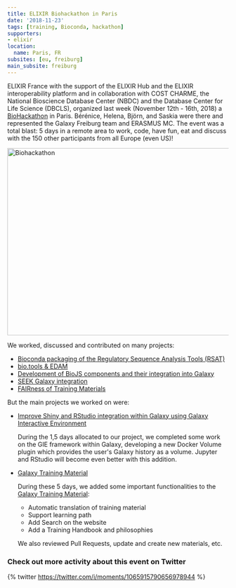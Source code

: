 ```yaml
---
title: ELIXIR Biohackathon in Paris
date: '2018-11-23'
tags: [training, Bioconda, hackathon]
supporters:
- elixir
location:
  name: Paris, FR
subsites: [eu, freiburg]
main_subsite: freiburg
---
```


ELIXIR France with the support of the ELIXIR Hub and the ELIXIR interoperability platform and in collaboration with COST CHARME, the National Bioscience Database Center (NBDC) and the Database Center for Life Science (DBCLS), organized last week (November 12th - 16th, 2018) a [BioHackathon](https://bh2018paris.info/index.html) in Paris. Bérénice, Helena, Björn, and Saskia were there and represented the Galaxy Freiburg team and ERASMUS MC. The event was a total blast: 5 days in a remote area to work, code, have fun, eat and discuss with the 150 other participants from all Europe (even US)!

<div class="multiple-img">
<a data-flickr-embed="true" data-header="true" data-footer="true"  href="https://www.flickr.com/gp/134305289@N03/r1705T" title="Biohackathon"><img src="https://farm2.staticflickr.com/1939/44960833595_a064a27d9b_z.jpg" width="640" height="427" alt="Biohackathon"></a><script async src="//embedr.flickr.com/assets/client-code.js" charset="utf-8"></script>
</div>

We worked, discussed and contributed on many projects: 
- [Bioconda packaging of the Regulatory Sequence Analysis Tools (RSAT)](https://github.com/elixir-europe/BioHackathon/tree/master/tools/Bioconda%20packaging%20of%20the%20%20Regulatory%20Sequence%20Analysis%20Tools%20RSAT)
- [bio.tools & EDAM](https://github.com/elixir-europe/BioHackathon/tree/master/tools/bio.tools%20%26%20EDAM%20drop-in%20hackathon%20%26%20discussions)
- [Development of BioJS components and their integration into Galaxy](https://github.com/elixir-europe/BioHackathon/tree/master/tools/Development%20of%20BioJS%20components)
- [SEEK Galaxy integration](https://github.com/elixir-europe/BioHackathon/tree/master/interoperability/Transfer%20of%20Research%20Assets%20between%20FAIRDOM%20SEEKs)
- [FAIRness of Training Materials](https://github.com/elixir-europe/BioHackathon/tree/master/training/Assessing%20the%20FAIRness%20of%20Training%20Materials)

But the main projects we worked on were:
- [Improve Shiny and RStudio integration within Galaxy using Galaxy Interactive Environment](https://github.com/elixir-europe/BioHackathon/tree/master/tools/Improve%20Shiny%20and%20RStudio%20integration%20within%20Galaxy%20using%20Galaxy%20Interactive%20Environment)

    During the 1,5 days allocated to our project, we completed some work on the GIE framework within Galaxy, developing a new Docker Volume plugin which provides the user's Galaxy history as a volume. Jupyter and RStudio will become even better with this addition.
   
- [Galaxy Training Material](https://github.com/elixir-europe/BioHackathon/tree/master/training/Galaxy%20training%20material%20improvement%20and%20extension)

    During these 5 days, we added some important functionalities to the [Galaxy Training Material](https://galaxyproject.github.io/training-material/):
    - Automatic translation of training material
    - Support learning path
    - Add Search on the website
    - Add a Training Handbook and philosophies

    We also reviewed Pull Requests, update and create new materials, etc.

### Check out more activity about this event on Twitter

{% twitter https://twitter.com/i/moments/1065915790656978944 %}

